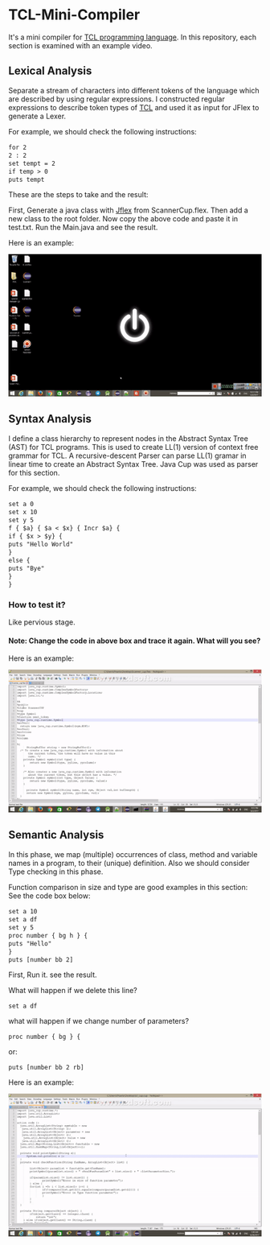 # TCL-Mini-Compiler
It's a mini compiler for [TCL programming language](https://www.tcl.tk/about/language.html). In this repository, each section is examined with an example video.

## Lexical Analysis
Separate a stream of characters into different tokens of the language which are described by using regular expressions. I constructed regular expressions to describe token types of [TCL](https://www.tcl.tk/about/language.html) and used it as input for JFlex to generate a Lexer.

For example, we should check the following instructions:
```
for 2
2 : 2
set tempt = 2
if temp > 0
puts tempt
```
These are the steps to take and the result:

First, Generate a java class with [Jflex](https://jflex.de) from ScannerCup.flex. Then add a new class to the root folder. Now copy the above code and paste it in test.txt. Run the Main.java and see the result.

Here is an example:

![](https://github.com/PouriaRm/TCL-Mini-Compiler/blob/master/Detailed%20Video/Phase1.gif)

## Syntax Analysis 
I define a class hierarchy to represent nodes in the Abstract Syntax Tree (AST) for TCL programs. This is used to create LL(1) version of context free grammar for TCL. A recursive-descent Parser can parse LL(1) gramar in linear time to create an Abstract Syntax Tree. Java Cup was used as parser for this section.

For example, we should check the following instructions:
```
set a 0
set x 10
set y 5
f { $a} { $a < $x} { Incr $a} {
if { $x > $y} {
puts "Hello World"
}
else {
puts "Bye"
}
}
```
### How to test it?

Like pervious stage.

#### Note: Change the code in above box and trace it again. What will you see?
Here is an example:

![](https://github.com/PouriaRm/TCL-Mini-Compiler/blob/master/Detailed%20Video/Phase2.gif)

## Semantic Analysis
In this phase, we map (multiple) occurrences of class, method and variable names in a program, to their (unique) definition. Also we should consider Type checking in this phase.

Function comparison in size and type are good examples in this section:
See the code box below:
```
set a 10
set a df
set y 5
proc number { bg h } {
puts "Hello"
}
puts [number bb 2]

```
First, Run it. see the result.

What will happen if we delete this line?
```
set a df
```

what will happen if we change number of parameters?

```
proc number { bg } {
```

or:


```
puts [number bb 2 rb]
```

Here is an example: 


![](https://github.com/PouriaRm/TCL-Mini-Compiler/blob/master/Detailed%20Video/Phase3.gif)



